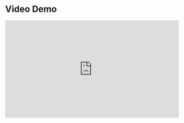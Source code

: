 # Video Demo

<iframe width="560" height="315" src="https://www.youtube.com/embed/00OOx6Ngo9E?si=L9RXMfxYPoq8ZCbe" title="YouTube video player" frameborder="0" allow="accelerometer; autoplay; clipboard-write; encrypted-media; gyroscope; picture-in-picture; web-share" referrerpolicy="strict-origin-when-cross-origin" allowfullscreen></iframe>